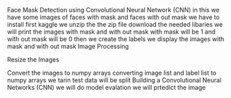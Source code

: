 Face Mask Detection using Convolutional Neural Network (CNN)
in this we have some images of faces with mask and faces with out mask
we have to install first kaggle 
we unzip the the zip file 
download the needed libaries 
we will print the images with mask and with out mask
with mask will be 1 and with out mask will be 0
then we create the labels
we display the images with mask and with out mask
Image Processing

Resize the Images

Convert the images to numpy arrays
converting image list and label list to numpy arrays
we tarin test data will be split
Building a Convolutional Neural Networks (CNN)
we will do model evalation
we will prtedict the image
